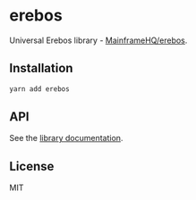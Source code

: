 # erebos

Universal Erebos library - [MainframeHQ/erebos](https://github.com/MainframeHQ/erebos).

## Installation

```sh
yarn add erebos
```

## API

See the [library documentation](../../docs/README.md).

## License

MIT
